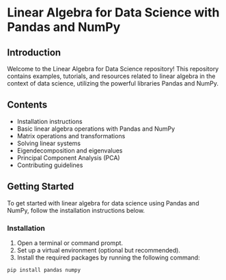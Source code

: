 # Linear Algebra for Data Science with Pandas and NumPy

## Introduction

Welcome to the Linear Algebra for Data Science repository! This repository
contains examples, tutorials, and resources related to linear algebra in the
context of data science, utilizing the powerful libraries Pandas and NumPy.

## Contents

- Installation instructions
- Basic linear algebra operations with Pandas and NumPy
- Matrix operations and transformations
- Solving linear systems
- Eigendecomposition and eigenvalues
- Principal Component Analysis (PCA)
- Contributing guidelines

## Getting Started

To get started with linear algebra for data science using Pandas and NumPy,
follow the installation instructions below.

### Installation

1. Open a terminal or command prompt.
2. Set up a virtual environment (optional but recommended).
3. Install the required packages by running the following command:

```bash
pip install pandas numpy
```

